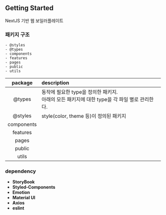 ## Getting Started

NextJS 기반 웹 보일러플레이트

### 패키지 구조
```
- @styles
- @types
- components
- features
- pages
- public
- utils
```

| package | description                                                  |
|:----:|:-------------------------------------------------------------|
|@types| 동작에 필요한 type을 정의한 패키지.<br>아래의 모든 패키지에 대한 type을 각 파일 별로 관리한다. |
|@styles| style(color, theme 등)이 정의된 패키지                               |
|components|                                                              |
|features|                                                              |
|pages|                                                              |
|public|                                                              |
|utils|                                                              |

### dependency
- **StoryBook**
- **Styled-Components**
- **Emotion**
- **Material UI**
- **Axios**
- **eslint**
